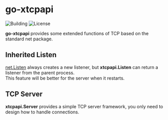 # go-xtcpapi

![Building](https://img.shields.io/badge/building-passing-green.svg)
![License](https://img.shields.io/badge/license-MIT-blue.svg)

**go-xtcpapi** provides some extended functions of TCP based on the standard net package.   

## Inherited Listen

[net.Listen](https://golang.org/pkg/net/#Listen) always creates a new listener, but **xtcpapi.Listen** can return a listener from the parent process.     
This feature will be better for the server when it restarts.


## TCP Server

**xtcpapi.Server** provides a simple TCP server framework, you only need to design how to handle connections.

